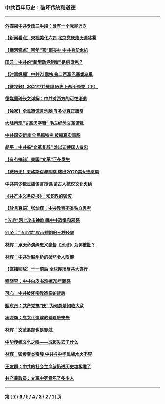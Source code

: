 ### 中共百年历史：破坏传统和道德
---
#### [外媒揭中共专政三手段：没有一个党能万岁](../../pages/nf1176114/n13049352.md?06290430) 
#### [【新闻看点】央视美化六四 北京党庆焰火遇冰雹](../../pages/nf1176114/n13048310.md?06290430) 
#### [【横河观点】百年“喜”事丧办 中共身份危机](../../pages/nf1176114/n13049869.md?06290430) 
#### [田云：中共的“新型政党制度”是何货色？](../../pages/nf1176114/n13049010.md?06290430) 
#### [【时事纵横】中共7.1露怯 逾二百军巴塞爆鸟巢](../../pages/nf1176114/n13043076.md?06290430) 
#### [【微视频】2021中共维稳 历史上两个异变（下）](../../pages/nf1176114/n13042288.md?06290430) 
#### [德媒重磅长文详解：中共对西方的可怕渗透](../../pages/nf1176114/n13031701.md?06290430) 
#### [【独家】全民遭谎言洗脑 有多少真正跟随](../../pages/nf1176114/n12997170.md?06290430) 
#### [大陆再现“文革忠字舞” 毛左纪念文革遭批](../../pages/nf1176114/n12947385.md?06290430) 
#### [中共国安新规 全民抓特务 被揭真实意图](../../pages/nf1176114/n12911615.md?06290430) 
#### [胡平：中共搞“文革复辟” 难以迫使国人效忠](../../pages/nf1176114/n12905760.md?06290430) 
#### [【有冇搞错】美国“文革”正在发生](../../pages/nf1176114/n12650309.md?06290430) 
#### [【微历史】恩格斯百年阴谋 结出2020美大选恶果](../../pages/nf1176114/n12597490.md?06290430) 
#### [中共禁少数民族语言授课 蒙古人抗议文化灭绝](../../pages/nf1176114/n12362711.md?06290430) 
#### [《共产主义黑皮书》：知识界的毁灭](../../pages/nf1176114/n12198436.md?06290430) 
#### [【珍言真语】张灿辉：中共教育不准独立思考](../../pages/nf1176114/n12116869.md?06290430) 
#### [“五毛”网上攻击神韵 曝中共恐惧和邪恶](../../pages/nf1176114/n11676030.md?06290430) 
#### [何坚：“五毛党”攻击神韵的三种伎俩](../../pages/nf1176114/n11676839.md?06290430) 
#### [林辉：承天命演绎忠义豪情《水浒》为何被批？](../../pages/nf1176114/n11660999.md?06290430) 
#### [林辉：中共对赵州桥的破坏令人叹惋](../../pages/nf1176114/n11622063.md?06290430) 
#### [【直播回放】十一前后 全球连场反共大游行](../../pages/nf1176114/n11544233.md?06290430) 
#### [程晓容：中共白皮书难掩70年罪恶](../../pages/nf1176114/n11552335.md?06290430) 
#### [可心：中共破坏宗教造像的背后](../../pages/nf1176114/n11518358.md?06290430) 
#### [甄东舟：共产党搞“庆” 为何总是如临大敌](../../pages/nf1176114/n11509183.md?06290430) 
#### [凌晓辉：党文化造成的羞耻感丧失](../../pages/nf1176114/n11485526.md?06290430) 
#### [林辉：文革集邮也是罪过](../../pages/nf1176114/n11362608.md?06290430) 
#### [中华传统文化之叹——成都失去了什么](../../pages/nf1176114/n11092294.md?06290430) 
#### [林辉：毁黄帝炎帝陵 中共与中华民族水火不容](../../pages/nf1176114/n11061288.md?06290430) 
#### [王友群：中共的社会主义该扔进历史垃圾堆了](../../pages/nf1176114/n11038771.md?06290430) 
#### [共产暴政录：文革中究竟死了多少人](../../pages/nf1176114/n11000879.md?06290430) 

---
#### 第 [ [7](./7.md?06290430) / [6](./6.md?06290430) / [5](./5.md?06290430) / [4](./4.md?06290430) / [3](./3.md?06290430) / [2](./2.md?06290430) / [1](./1.md?06290430) ] 页

